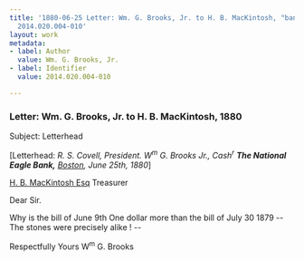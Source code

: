 ```yaml
---
title: '1880-06-25 Letter: Wm. G. Brooks, Jr. to H. B. MacKintosh, "bank letterhead",
  2014.020.004-010'
layout: work
metadata:
- label: Author
  value: Wm. G. Brooks, Jr.
- label: Identifier
  value: 2014.020.004-010

---
```

<div class="pages">
<div id="page-1484505">
<h3><a name="page-1484505">Letter: Wm. G. Brooks, Jr. to H. B. MacKintosh, 1880</a></h3>
<div class="page-content">
<p>Subject: Letterhead</p>
<p>[Letterhead: <i>R. S. Covell, President.</i> <i>W<sup>m</sup> G. Brooks Jr., Cash<sup>r</sup></i><span class='line-break'> </span><b><i>The National Eagle Bank,</i></b><span class='line-break'> </span><i><a href='/pages/subjects/52559' title='Boston, MA'>Boston</a>, June 25th, 1880</i>]</p>
<p><a href='/pages/subjects/70476' title='Mackintosh, Henry B.'>H. B. MacKintosh Esq</a><span class='line-break'> </span>Treasurer</p>
<p>Dear Sir.</p>
<p>Why is the bill of June 9th<span class='line-break'> </span>One dollar more than the bill of<span class='line-break'> </span>July 30 1879 -- The stones were<span class='line-break'> </span>precisely alike ! --</p>
<p>Respectfully Yours<span class='line-break'> </span>W<sup>m</sup> G. Brooks</p>
</div>
</div>
<br />
</div>
